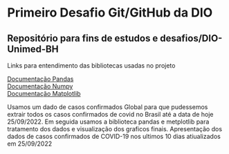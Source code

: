 # Primeiro Desafio Git/GitHub da DIO
<h2>Repositório para fins de estudos e desafios/DIO-Unimed-BH</h2>
Links para entendimento das bibliotecas usadas no projeto 

[Documentação Pandas](https://pandas.pydata.org/docs/development/index.html#development)<br>
[Documentação Numpy](https://numpy.org/devdocs/dev/index.html#devindex)<br>
[Documentação Matplotlib](https://matplotlib.org/stable/index.html)

Usamos um dado de casos confirmados Global para que pudessemos extrair todos os casos confirmados de covid no Brasil até a data de hoje 25/09/2022.
Em seguida usamos a biblioteca pandas e metplotlib para tratamento dos dados e visualização dos graficos finais.
Apresentação dos dados de casos confirmados de COVID-19 nos ultimos 10 dias atiualizados em 25/09/2022
